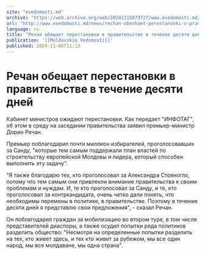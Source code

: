 ```yaml
---
site: "evedomosti.md"
archive: "https://web.archive.org/web/20241115073727/www.evedomosti.md/news/rechan-obeshaet-perestanovki-v-pravitelstve-v-techenie-desya"
url: "http://www.evedomosti.md/news/rechan-obeshaet-perestanovki-v-pravitelstve-v-techenie-desya"
language: ru
title: "Речан обещает перестановки в правительстве в течение десяти дней"
publication: '[[Moldavskie Vedomosti]]'
published: 2024-11-06T11:13
---
```


# Речан обещает перестановки в правительстве в течение десяти дней

Кабинет министров ожидают перестановки. Как передает "ИНФОТАГ", об этом в среду на заседании правительства заявил премьер-министр Дорин Речан.

Премьер поблагодарил почти миллион избирателей, проголосовавших за Санду, "которые тем самым поддержали план властей по строительству европейской Молдовы и лидера, который способен выполнить эту задачу".

"Я также благодарю тех, кто проголосовал за Александра Стояногло, потому что тем самым они привлекли внимание правительства к своим проблемам и нуждам. И, те кто проголосовал за Санду, и те, кто проголосовал за контркандидата, очень четко дали понять, что необходимы перемены в политике, в правительстве. Поэтому в течение десяти дней я представлю свои предложения", - сказал Речан.

Он поблагодарил граждан за мобилизацию во втором туре, в том числе представителей диаспоры, а также осудил попытки ряда политиков разделить общество: "Несмотря на определенные попытки разделить на тех, кто живет здесь, и тех кто живет за рубежом, мы все один народ, мы все молдаване, мы одна страна".
